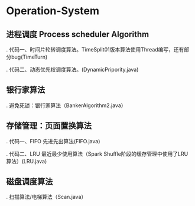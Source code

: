 # Operation-System

## 进程调度 Process scheduler Algorithm

. 代码一、时间片轮转调度算法。TimeSplit01版本算法使用Thread编写，还有部分bug(TimeTurn)

. 代码二、动态优先权调度算法。(DynamicPripority.java)

## 银行家算法

. 避免死锁：银行家算法（BankerAlgorithm2.java）

## 存储管理：页面置换算法

. 代码一、FIFO 先进先出算法(FIFO.java)

. 代码二、LRU 最近最少使用算法（Spark Shuffle阶段的缓存管理中使用了LRU算法）(LRU.java)

## 磁盘调度算法

 . 扫描算法/电梯算法（Scan.java）
 
